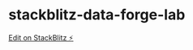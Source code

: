 # stackblitz-data-forge-lab

[Edit on StackBlitz ⚡️](https://stackblitz.com/edit/stackblitz-starters-1uuooa)